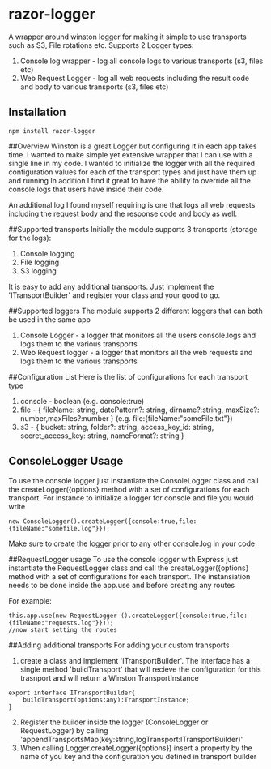 # razor-logger

A wrapper around winston logger for making it simple to use transports such as S3, File rotations etc.
Supports 2 Logger types:
1. Console log wrapper - log all console logs to various transports (s3, files etc)
2. Web Request Logger - log all web requests including the result code and body to various transports (s3, files etc)
 
## Installation
```
npm install razor-logger
````
##Overview
Winston is a great Logger but configuring it in each app takes time. I wanted to make simple yet extensive wrapper that I can use with a single line in my code. I wanted to initialize the logger with all the required configuration values for each of the transport types and just have them up and running
In addition I find it great to have the ability to override all the console.logs that users have inside their code. 

An additional log I found myself requiring is one that logs all web requests including the request body and the response code and body as well. 

##Supported transports
Initially the module supports 3 transports (storage for the logs):
1. Console logging
2. File logging
3. S3 logging

It is easy to add any additional transports. Just implement the 'ITransportBuilder' and register your class and your good to go.

##Supported loggers
The module supports 2 different loggers that can both be used in the same app
1. Console Logger - a logger that monitors all the users console.logs and logs them to the various transports
2. Web Request logger - a logger that monitors all the web requests and logs them to the various transports

##Configuration List
Here is the list of configurations for each transport type
1. console - boolean (e.g. console:true)
2. file - { fileName: string, datePattern?: string, dirname?:string,  maxSize?: number,maxFiles?:number } (e.g. file:{fileName:"someFile.txt"})
3. s3 - { bucket: string, folder?: string, access_key_id: string, secret_access_key: string, nameFormat?: string } 


## ConsoleLogger Usage
To use the console logger just instantiate the ConsoleLogger class and call the createLogger({options} method with a set of configurations for each transport.
For instance to initialize a logger for console and file you would write

````
new ConsoleLogger().createLogger({console:true,file:{fileName:"somefile.log"}});
````
Make sure to create the logger prior to any other console.log in your code

##RequestLogger usage
To use the console logger with Express just instantiate the RequestLogger class and call the createLogger({options} method with a set of configurations for each transport.
The instansiation needs to be done inside the app.use and before creating any routes

For example:
````
this.app.use(new RequestLogger ().createLogger({console:true,file:{fileName:"requests.log"}}));
//now start setting the routes
````

##Adding additional transports
For adding your custom transports
1. create a class and implement  'ITransportBuilder'. The interface has a single method 'buildTransport' that will recieve the configuration for this trasnport and will return a Winston TransportInstance
````
export interface ITransportBuilder{
    buildTransport(options:any):TransportInstance;
}
````
2. Register the builder inside the logger (ConsoleLogger or RequestLogger) by calling 'appendTransportsMap(key:string,logTransport:ITransportBuilder)'
3. When calling Logger.createLogger({options}) insert a property by the name of you key and the configuration you defined in transport builder  


